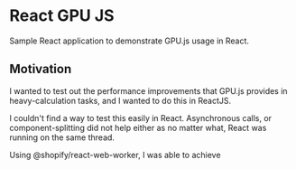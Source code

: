 # React GPU JS

Sample React application to demonstrate GPU.js usage in React.

## Motivation

I wanted to test out the performance improvements that GPU.js provides in heavy-calculation tasks, and I wanted to do this in ReactJS.

I couldn't find a way to test this easily in React.
Asynchronous calls, or component-splitting did not help either as no matter what, React was running on the same thread.

Using @shopify/react-web-worker, I was able to achieve
